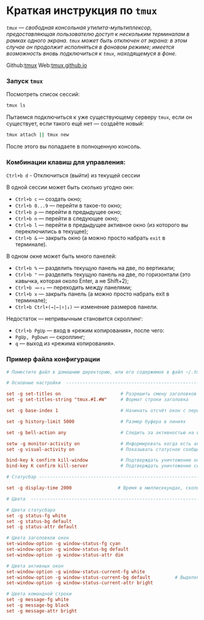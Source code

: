 # Краткая инструкция по `tmux`

_`tmux` — свободная консольная утилита-мультиплексор, предоставляющая пользователю доступ к нескольким терминалам в рамках одного экрана. `tmux` может быть отключен от экрана: в этом случае он продолжит исполняться в фоновом режиме; имеется возможность вновь подключиться к `tmux`, находящемуся в фоне._

Github:[tmux](https://github.com/tmux) Web:[tmux.github.io](https://tmux.github.io)

### Запуск `tmux`
Посмотреть список сессий:
```Bash
tmux ls 
``` 
Пытаемся подключиться к уже существующему серверу `tmux`, если он существует, если такого ещё нет — создаёте новый:
```bash
tmux attach || tmux new 
```
После этого вы попадаете в полноценную консоль.

### Комбинации клавиш для управления:

`Ctrl+b d` - Отключиться (выйти) из текущей сессии

В одной сессии может быть сколько угодно окн:
- `Ctrl+b c` — создать окно;
- `Ctrl+b 0...9` — перейти в такое-то окно;
- `Ctrl+b p` — перейти в предыдущее окно;
- `Ctrl+b n` — перейти в следующее окно;
- `Ctrl+b l` — перейти в предыдущее активное окно (из которого вы переключились в текущее);
- `Ctrl+b &` — закрыть окно (а можно просто набрать `exit` в терминале).

В одном окне может быть много панелей:
- `Ctrl+b %` — разделить текущую панель на две, по вертикали;
- `Ctrl+b "` — разделить текущую панель на две, по горизонтали (это кавычка, которая около Enter, а не Shift+2);
- `Ctrl+b →←↑↓` — переходить между панелями;
- `Ctrl+b x` — закрыть панель (а можно просто набрать exit в терминале);
- `Ctrl+b Ctrl+(→|←|↑|↓)` — изменение размеров панели.

Недостаток — непривычным становится скроллинг:
- `Ctrl+b PgUp` — вход в «режим копирования», после чего:
- `PgUp, PgDown` — скроллинг;
- `q` — выход из «режима копирования».

### Пример файла конфигурации
```conf
# Поместите файл в домашнюю директорию, или его содержимое в файл ~/.tmux.conf

# Основные настройки  --------------------------------------------------------------

set -g set-titles on                      # Разрешить смену заголовков в оконном менеджере
set -g set-titles-string "tmux.#I.#W"     # Формат строки заголовка

set -g base-index 1                       # Начинать отсчёт окон с первого

set -g history-limit 5000                 # Размер буфера в линиях

set -g bell-action any                    # Следить за активностью на всех окнах

setw -g monitor-activity on               # Информировать когда есть активность в окнах
set -g visual-activity on                 # Показывать статусное сообщение при активности в каком либо окне

bind-key k confirm kill-window            # Подтверждать уничтожение окна
bind-key K confirm kill-server            # Подтверждать уничтожение сервера

# Статусбар -------------------------------------------------------------------

set -g display-time 2000                 # Время в миллисекундах, сколько будут отображаться сообщения (в статусбаре к примеру)

# Цвета  ---------------------------------------------------------------------

# Цвета статусбара
set -g status-fg white
set -g status-bg default
set -g status-attr default

# Цвета заголовков окон
set-window-option -g window-status-fg cyan
set-window-option -g window-status-bg default
set-window-option -g window-status-attr dim

# Цвета активных окон
set-window-option -g window-status-current-fg white
set-window-option -g window-status-current-bg default         # Выделение активного окна белым цветом
set-window-option -g window-status-current-attr bright

# Цвета командной строки
set -g message-fg white
set -g message-bg black
set -g message-attr bright
```
